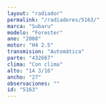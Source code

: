 ```yaml
---
layout: "radiador"
permalink: "/radiadores/5163/"
marca: "Subaru"
modelo: "Forester"
ano: "2008"
motor: "H4 2.5"
transmision: "Automática"
parte: "432667"
clima: "Con clima"
alto: "14 3/16"
ancho: "27"
observaciones: ""
id: "5163"
---
```


